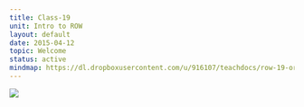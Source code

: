 ```yaml
---
title: Class-19
unit: Intro to ROW
layout: default
date: 2015-04-12
topic: Welcome
status: active
mindmap: https://dl.dropboxusercontent.com/u/916107/teachdocs/row-19-ordo.png
---
```


![](https://dl.dropboxusercontent.com/u/916107/teachdocs/row-19-ordo.png)
